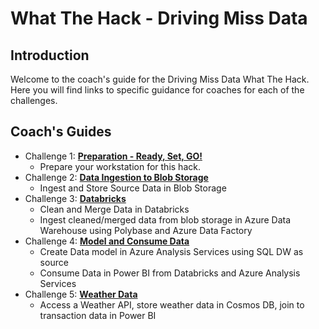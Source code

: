 # What The Hack - Driving Miss Data
## Introduction
Welcome to the coach's guide for the Driving Miss Data What The Hack. Here you will find links to specific guidance for coaches for each of the challenges.

## Coach's Guides
- Challenge 1: **[Preparation - Ready, Set, GO!](Challenge01-Prep-Proctor.docx)**
    - Prepare your workstation for this hack.
- Challenge 2: **[Data Ingestion to Blob Storage](Challenge02-IngestPrepData-Proctor.docx)**
    - Ingest and Store Source Data in Blob Storage
- Challenge 3: **[Databricks](Challenge03-ETL-Proctor.docx)**
    - Clean and Merge Data in Databricks
    - Ingest cleaned/merged data from blob storage in Azure Data Warehouse using Polybase and Azure Data Factory
- Challenge 4: **[Model and Consume Data](Challenge04-SemanticModel+Reports-Proctor.docx)**
    - Create Data model in Azure Analysis Services using SQL DW as source
    - Consume Data in Power BI from Databricks and Azure Analysis Services
- Challenge 5: **[Weather Data](Challenge05-Weather-Proctor.docx)**
    - Access a Weather API, store weather data in Cosmos DB, join to transaction data in Power BI